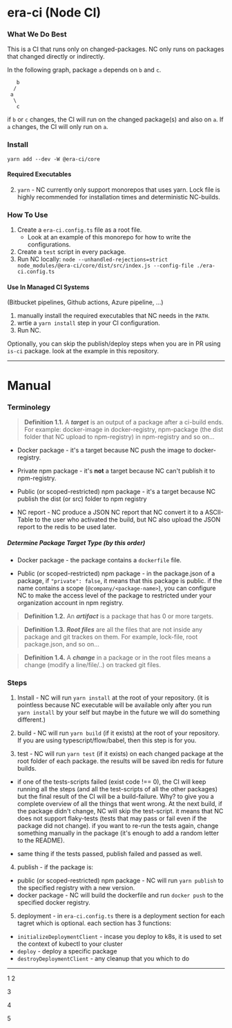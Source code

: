 # era-ci (Node CI)

### What We Do Best

This is a CI that runs only on changed-packages. NC only runs on packages that changed directly or indirectly.

In the following graph, package `a` depends on `b` and `c`.

```
   b
  /
 a
  \
   c
```

if `b` or `c` changes, the CI will run on the changed package(s) and also on `a`. If `a` changes, the CI will only run on `a`.

### Install

```
yarn add --dev -W @era-ci/core
```

#### Required Executables

2. `yarn` - NC currently only support monorepos that uses yarn. Lock file is highly recommended for installation times and deterministic NC-builds.

### How To Use

1. Create a `era-ci.config.ts` file as a root file.
   - Look at an example of this monorepo for how to write the configurations.
2. Create a `test` script in every package.
3. Run NC locally: `node --unhandled-rejections=strict node_modules/@era-ci/core/dist/src/index.js --config-file ./era-ci.config.ts`

#### Use In Managed CI Systems

(Bitbucket pipelines, Github actions, Azure pipeline, ...)

1. manually install the required executables that NC needs in the `PATH`.
2. wrtie a `yarn install` step in your CI configuration.
3. Run NC.

Optionally, you can skip the publish/deploy steps when you are in PR using `is-ci` package. look at the example in this repository.

---

# Manual

### Terminolegy

> **Definition 1.1.** A **_target_** is an output of a package after a ci-build ends. For example: docker-image in docker-registry, npm-package (the dist folder that NC upload to npm-registry) in npm-registry and so on...

- Docker package - it's a target because NC push the image to docker-registry.

- Private npm package - it's **not** a target because NC can't publish it to npm-registry.

- Public (or scoped-restricted) npm package - it's a target because NC publish the dist (or src) folder to npm registry

- NC report - NC produce a JSON NC report that NC convert it to a ASCII-Table to the user who activated the build, but NC also upload the JSON report to the redis to be used later.

##### Determine Package Target Type (by this order)

- Docker package - the package contains a `dockerfile` file.

- Public (or scoped-restricted) npm package - in the package.json of a package, if `"private": false`, it means that this package is public. if the name contains a scope (`@company/<package-name>`), you can configure NC to make the access level of the package to restricted under your organization account in npm registry.

> **Definition 1.2.** An **_artifact_** is a package that has 0 or more targets.

> **Definition 1.3.** **_Root files_** are all the files that are not inside any package and git trackes on them. For example, lock-file, root package.json, and so on...

> **Definition 1.4.** A **_change_** in a package or in the root files means a change (modify a line/file/..) on tracked git files.

### Steps

1. Install - NC will run `yarn install` at the root of your repository. (it is pointless because NC executable will be available only after you run `yarn install` by your self but maybe in the future we will do something different.)

2. build - NC will run `yarn build` (if it exists) at the root of your repository. If you are using typescript/flow/babel, then this step is for you.

3. test - NC will run `yarn test` (if it exists) on each changed package at the root folder of each package. the results will be saved ibn redis for future builds.

- if one of the tests-scripts failed (exist code !== 0), the CI will keep running all the steps (and all the test-scripts of all the other packages) but the final result of the CI will be a build-failure. Why? to give you a complete overview of all the things that went wrong. At the next build, if the package didn't change, NC will skip the test-script. it means that NC does not support flaky-tests (tests that may pass or fail even if the package did not change). if you want to re-run the tests again, change something manually in the package (it's enough to add a random letter to the README).

- same thing if the tests passed, publish failed and passed as well.

4. publish - if the package is:

- public (or scoped-restricted) npm package - NC will run `yarn publish` to the specified registry with a new version.
- docker package - NC will build the dockerfile and run `docker push` to the specified docker registry.

5. deployment - in `era-ci.config.ts` there is a deployment section for each tagret which is optional. each section has 3 functions:

- `initializeDeploymentClient` - incase you deploy to k8s, it is used to set the context of kubectl to your cluster
- `deploy` - deploy a specific package
- `destroyDeploymentClient` - any cleanup that you which to do

---

1
2

3

4

5
